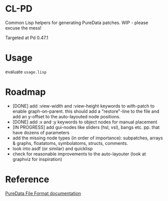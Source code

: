 # CL-PD

Common Lisp helpers for generating PureData patches. WIP - please excuse the mess!

Targeted at Pd 0.47.1

# Usage

evaluate `usage.lisp`

# Roadmap

- [DONE] add :view-width and :view-height keywords to with-patch to enable graph-on-parent.
  this should add a "restore"-line to the file
  and add an y-offset to the auto-layouted node positions.
- [DONE] add :x and :y keywords to object nodes for manual placement
- [IN PROGRESS] add gui-nodes like sliders (hsl, vsl), bangs etc. pp. that have dozens of parameters
- add the missing node types (in order of importance): 
  subpatches,
  arrays & graphs, 
  floatatoms, 
  symbolatoms, 
  structs, 
  comments.
- look into asdf (or similar) and quicklisp
- check for reasonable improvements to the auto-layouter (look at graphviz for inspiration)

# Reference

[PureData File Format documentation](http://puredata.info/docs/developer/PdFileFormat#6)
